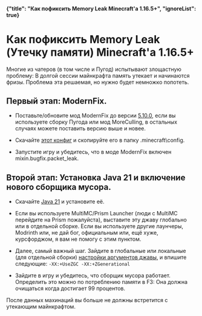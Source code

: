 #### {"title": "Как пофиксить Memory Leak Minecraft'а 1.16.5+", "ignoreList": true}

# Как пофиксить **Memory Leak (Утечку памяти)** Minecraft'а 1.16.5+

Многие из чатеров (в том числе и Пугод) испытывают злощастную проблему: В долгой сессии майнкрафта память утекает и начинаются фризы. Проблема эта решаемая, но нужно будет немножко попотеть.
	
Первый этап: ModernFix.
---

 - Поставьте/обновите мод ModernFix до версии [5.10.0](https://modrinth.com/mod/modernfix/version/5.10.0+mc1.20.1), если вы используете сборку Пугода или мод MoreCulling, в остальных случаях можете поставить версию выше и новее.
 
 - Скачайте [этот конфиг](https://kappa.lol/4UAhN) и скопируйте его в папку .minecraft\config.
 
 - Запустите игру и убедитесь, что в моде ModernFix включен mixin.bugfix.packet_leak.
 
Второй этап: Установка Java 21 и включение нового сборщика мусора.
---

 - Скачайте [Java 21](https://www.oracle.com/cis/java/technologies/downloads/#jdk21-windows) и установите её.
 
 - Если вы используете MultiMC/Prism Launcher (люди с MultiMC перейдите на Prism пожалуйста), выставите эту джаву глобально или в отдельной сборке. Если вы используете другие лаунчеры, Modrinth или, не дай бог, официальным или, ещё хуже, курсфорджом, я вам не помогу с этим пунктом.
 
 - Далее, самый важный шаг. Зайдите в глобальные или локальные (для отдельной сборки) [настройки аргументов джавы](https://kappa.lol/xvmSi), и впишите следующие:
 ```-XX:+UseZGC -XX:+ZGenerational```
 
 - Зайдите в игру и убедитесь, что сборщик мусора работает. Определить это можно по потреблению памяти в F3: Она должна очищаться когда достигает 99 процентов.
 
После данных махинаций вы больше не должны встретится с утекающим майнкрафтом.
